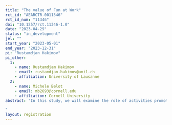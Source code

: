 ```yaml
---
title: "The value of Fun at Work"
rct_id: "AEARCTR-0011346"
rct_id_num: "11346"
doi: "10.1257/rct.11346-1.0"
date: "2023-04-29"
status: "in_development"
jel: ""
start_year: "2023-05-01"
end_year: "2023-12-31"
pi: "Rustamdjan Hakimov"
pi_other:
  1:
    - name: Rustamdjam Hakimov
    - email: rustamdjan.hakimov@unil.ch
    - affiliation: University of Lausanne
  2:
    - name: Michele Belot
    - email: mb2693@cornell.edu
    - affiliation: Cornell University
abstract: "In this study, we will examine the role of activities promoting collegiality and a positive work environment. We are interested in evaluating to what extent these activities contribute to individual and team performance, and affect employee retention. We will conduct a randomized controlled experiment in which ‘fun activities’ are randomly assigned to different offices within a large firm. We will then examine the causal effects of these activities on office-level performance in a firm-wide competition between offices, average employee productivity (with a particular emphasis on less experienced employees), and employee retention over both 6 and 12-month periods.
"
layout: registration
---
```


